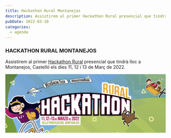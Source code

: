 ```yaml
---
title: Hackathon Rural Montanejos
description: Assistirem al primer Hackathon Rural presencial que tindrà lloc a Montanejos, Castelló els dies 11, 12 i 13 de Març de 2022.
pubDate: 2022-03-10
categories:
  - agenda
---
```


### HACKATHON RURAL MONTANEJOS

Assistirem al primer [Hackathon Rural](http://www.hackathonrural.es/) presencial que tindrà lloc a Montanejos, Castelló els dies 11, 12 i 13 de Març de 2022.

 ![](images/Hackthon-Rural-2022-1024x373-1.jpg)
